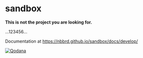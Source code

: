 # sandbox

__This is not the project you are looking for.__

...123456...

Documentation at https://nbbrd.github.io/sandbox/docs/develop/

[![Qodana](https://github.com/nbbrd/sandbox/actions/workflows/qodana.yml/badge.svg)](https://github.com/nbbrd/sandbox/actions/workflows/qodana.yml)
